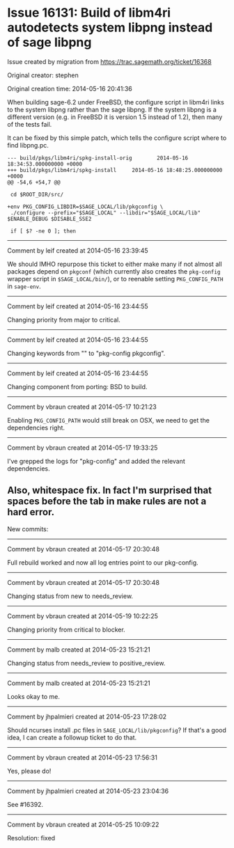 # Issue 16131: Build of libm4ri autodetects system libpng instead of sage libpng

Issue created by migration from https://trac.sagemath.org/ticket/16368

Original creator: stephen

Original creation time: 2014-05-16 20:41:36

When building sage-6.2 under FreeBSD, the configure script in libm4ri links to the system libpng rather than the sage libpng.  If the system libpng is a different version (e.g. in FreeBSD it is version 1.5 instead of 1.2), then many of the tests fail.

It can be fixed by this simple patch, which tells the configure script where to find libpng.pc.


```
--- build/pkgs/libm4ri/spkg-install-orig        2014-05-16 18:34:53.000000000 +0000
+++ build/pkgs/libm4ri/spkg-install     2014-05-16 18:48:25.000000000 +0000
@@ -54,6 +54,7 @@

 cd $ROOT_DIR/src/

+env PKG_CONFIG_LIBDIR=$SAGE_LOCAL/lib/pkgconfig \
 ./configure --prefix="$SAGE_LOCAL" --libdir="$SAGE_LOCAL/lib" $ENABLE_DEBUG $DISABLE_SSE2

 if [ $? -ne 0 ]; then
```



---

Comment by leif created at 2014-05-16 23:39:45

We should IMHO repurpose this ticket to either make many if not almost all packages depend on `pkgconf` (which currently also creates the `pkg-config` wrapper script in `$SAGE_LOCAL/bin/`), or to reenable setting `PKG_CONFIG_PATH` in `sage-env`.


---

Comment by leif created at 2014-05-16 23:44:55

Changing priority from major to critical.


---

Comment by leif created at 2014-05-16 23:44:55

Changing keywords from "" to "pkg-config pkgconfig".


---

Comment by leif created at 2014-05-16 23:44:55

Changing component from porting: BSD to build.


---

Comment by vbraun created at 2014-05-17 10:21:23

Enabling `PKG_CONFIG_PATH` would still break on OSX, we need to get the dependencies right.


---

Comment by vbraun created at 2014-05-17 19:33:25

I've grepped the logs for "pkg-config" and added the relevant dependencies. 

Also, whitespace fix. In fact I'm surprised that spaces before the tab in make rules are not a hard error.
----
New commits:


---

Comment by vbraun created at 2014-05-17 20:30:48

Full rebuild worked and now all log entries point to our pkg-config.


---

Comment by vbraun created at 2014-05-17 20:30:48

Changing status from new to needs_review.


---

Comment by vbraun created at 2014-05-19 10:22:25

Changing priority from critical to blocker.


---

Comment by malb created at 2014-05-23 15:21:21

Changing status from needs_review to positive_review.


---

Comment by malb created at 2014-05-23 15:21:21

Looks okay to me.


---

Comment by jhpalmieri created at 2014-05-23 17:28:02

Should ncurses install .pc files in `SAGE_LOCAL/lib/pkgconfig`? If that's a good idea, I can create a followup ticket to do that.


---

Comment by vbraun created at 2014-05-23 17:56:31

Yes, please do!


---

Comment by jhpalmieri created at 2014-05-23 23:04:36

See #16392.


---

Comment by vbraun created at 2014-05-25 10:09:22

Resolution: fixed
